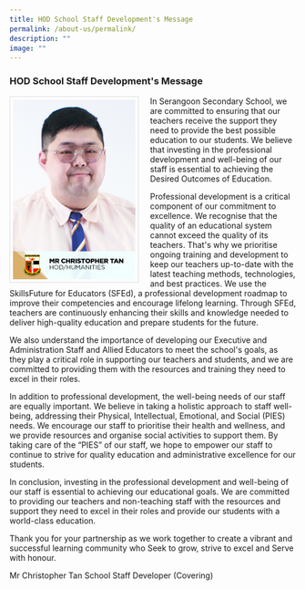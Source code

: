 ```yaml
---
title: HOD School Staff Development's Message
permalink: /about-us/permalink/
description: ""
image: ""
---
```

### HOD School Staff Development's Message

<img src="/images/mr%20christopher%20tan.png" style="width:215px; height:315px; margin-right:20px; border:0.5px solid Gainsboro; padding: 5px" align="Left">


In Serangoon Secondary School, we are committed to ensuring that our teachers receive the support they need to provide the best possible education to our students. We believe that investing in the professional development and well-being of our staff is essential to achieving the Desired Outcomes of Education.

Professional development is a critical component of our commitment to excellence. We recognise that the quality of an educational system cannot exceed the quality of its teachers. That's why we prioritise ongoing training and development to keep our teachers up-to-date with the latest teaching methods, technologies, and best practices.  We use the SkillsFuture for Educators (SFEd), a professional development roadmap to improve their competencies and encourage lifelong learning. Through SFEd, teachers are continuously enhancing their skills and knowledge needed to deliver high-quality education and prepare students for the future.

We also understand the importance of developing our Executive and Administration Staff and Allied Educators to meet the school's goals, as they play a critical role in supporting our teachers and students, and we are committed to providing them with the resources and training they need to excel in their roles.

In addition to professional development, the well-being needs of our staff are equally important.  We believe in taking a holistic approach to staff well-being, addressing their Physical, Intellectual, Emotional, and Social (PIES) needs. We encourage our staff to prioritise their health and wellness, and we provide resources  and organise social activities to support them. By taking care of the “PIES” of our staff, we hope to empower our staff to continue to strive for quality education and administrative excellence for our students.

In conclusion, investing in the professional development and well-being of our staff is essential to achieving our educational goals. We are committed to providing our teachers and non-teaching staff with the resources and support they need to excel in their roles and provide our students with a world-class education.

Thank you for your partnership as we work together to create a vibrant and successful learning community who Seek to grow, strive to excel and Serve with honour.

Mr Christopher Tan
School Staff Developer (Covering)